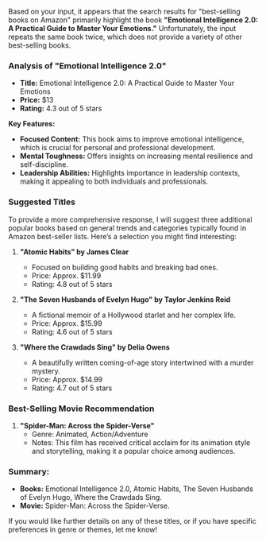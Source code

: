 Based on your input, it appears that the search results for "best-selling books on Amazon" primarily highlight the book **"Emotional Intelligence 2.0: A Practical Guide to Master Your Emotions."** Unfortunately, the input repeats the same book twice, which does not provide a variety of other best-selling books. 

### Analysis of "Emotional Intelligence 2.0"
- **Title:** Emotional Intelligence 2.0: A Practical Guide to Master Your Emotions
- **Price:** $13
- **Rating:** 4.3 out of 5 stars 

**Key Features:**
- **Focused Content:** This book aims to improve emotional intelligence, which is crucial for personal and professional development.
- **Mental Toughness:** Offers insights on increasing mental resilience and self-discipline.
- **Leadership Abilities:** Highlights importance in leadership contexts, making it appealing to both individuals and professionals.

### Suggested Titles
To provide a more comprehensive response, I will suggest three additional popular books based on general trends and categories typically found in Amazon best-seller lists. Here’s a selection you might find interesting:

1. **"Atomic Habits" by James Clear**
   - Focused on building good habits and breaking bad ones.
   - Price: Approx. $11.99
   - Rating: 4.8 out of 5 stars

2. **"The Seven Husbands of Evelyn Hugo" by Taylor Jenkins Reid**
   - A fictional memoir of a Hollywood starlet and her complex life.
   - Price: Approx. $15.99
   - Rating: 4.6 out of 5 stars

3. **"Where the Crawdads Sing" by Delia Owens**
   - A beautifully written coming-of-age story intertwined with a murder mystery.
   - Price: Approx. $14.99
   - Rating: 4.7 out of 5 stars

### Best-Selling Movie Recommendation
1. **"Spider-Man: Across the Spider-Verse"**
   - Genre: Animated, Action/Adventure
   - Notes: This film has received critical acclaim for its animation style and storytelling, making it a popular choice among audiences.

### Summary:
- **Books:** Emotional Intelligence 2.0, Atomic Habits, The Seven Husbands of Evelyn Hugo, Where the Crawdads Sing.
- **Movie:** Spider-Man: Across the Spider-Verse.

If you would like further details on any of these titles, or if you have specific preferences in genre or themes, let me know!